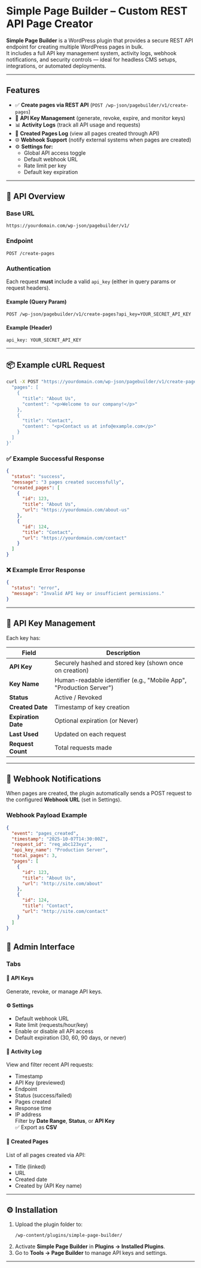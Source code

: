 # Simple Page Builder – Custom REST API Page Creator

**Simple Page Builder** is a WordPress plugin that provides a secure REST API endpoint for creating multiple WordPress pages in bulk.  
It includes a full API key management system, activity logs, webhook notifications, and security controls — ideal for headless CMS setups, integrations, or automated deployments.

---

## Features

- ✅ **Create pages via REST API** (`POST /wp-json/pagebuilder/v1/create-pages`)
- 🔑 **API Key Management** (generate, revoke, expire, and monitor keys)
- 📊 **Activity Logs** (track all API usage and requests)
- 📄 **Created Pages Log** (view all pages created through API)
- 🌐 **Webhook Support** (notify external systems when pages are created)
- ⚙️ **Settings for:**
  - Global API access toggle  
  - Default webhook URL  
  - Rate limit per key  
  - Default key expiration  

---

## 🧠 API Overview

### **Base URL**
```
https://yourdomain.com/wp-json/pagebuilder/v1/
```

### **Endpoint**
```
POST /create-pages
```

### **Authentication**
Each request **must** include a valid `api_key` (either in query params or request headers).

#### Example (Query Param)
```
POST /wp-json/pagebuilder/v1/create-pages?api_key=YOUR_SECRET_API_KEY
```

#### Example (Header)
```
api_key: YOUR_SECRET_API_KEY
```

---

## 📦 Example cURL Request

```bash
curl -X POST "https://yourdomain.com/wp-json/pagebuilder/v1/create-pages?api_key=YOUR_SECRET_API_KEY" -H "Content-Type: application/json" -d '{
  "pages": [
    {
      "title": "About Us",
      "content": "<p>Welcome to our company!</p>"
    },
    {
      "title": "Contact",
      "content": "<p>Contact us at info@example.com</p>"
    }
  ]
}'
```

### ✅ Example Successful Response

```json
{
  "status": "success",
  "message": "3 pages created successfully",
  "created_pages": [
    {
      "id": 123,
      "title": "About Us",
      "url": "https://yourdomain.com/about-us"
    },
    {
      "id": 124,
      "title": "Contact",
      "url": "https://yourdomain.com/contact"
    }
  ]
}
```

### ❌ Example Error Response

```json
{
  "status": "error",
  "message": "Invalid API key or insufficient permissions."
}
```

---

## 🔐 API Key Management

Each key has:

| Field | Description |
|--------|--------------|
| **API Key** | Securely hashed and stored key (shown once on creation) |
| **Key Name** | Human-readable identifier (e.g., "Mobile App", "Production Server") |
| **Status** | Active / Revoked |
| **Created Date** | Timestamp of key creation |
| **Expiration Date** | Optional expiration (or Never) |
| **Last Used** | Updated on each request |
| **Request Count** | Total requests made |

---

## 📡 Webhook Notifications

When pages are created, the plugin automatically sends a POST request to the configured **Webhook URL** (set in Settings).

### **Webhook Payload Example**

```json
{
  "event": "pages_created",
  "timestamp": "2025-10-07T14:30:00Z",
  "request_id": "req_abc123xyz",
  "api_key_name": "Production Server",
  "total_pages": 3,
  "pages": [
    {
      "id": 123,
      "title": "About Us",
      "url": "http://site.com/about"
    },
    {
      "id": 124,
      "title": "Contact",
      "url": "http://site.com/contact"
    }
  ]
}
```


## 🧾 Admin Interface

### **Tabs**

#### 🔑 API Keys
Generate, revoke, or manage API keys.

#### ⚙️ Settings
- Default webhook URL  
- Rate limit (requests/hour/key)  
- Enable or disable all API access  
- Default expiration (30, 60, 90 days, or never)

#### 📜 Activity Log
View and filter recent API requests:
- Timestamp  
- API Key (previewed)  
- Endpoint  
- Status (success/failed)  
- Pages created  
- Response time  
- IP address  
Filter by **Date Range**, **Status**, or **API Key**  
✅ Export as **CSV**

#### 📄 Created Pages
List of all pages created via API:
- Title (linked)  
- URL  
- Created date  
- Created by (API Key name)

---

## ⚙️ Installation

1. Upload the plugin folder to:
   ```
   /wp-content/plugins/simple-page-builder/
   ```
2. Activate **Simple Page Builder** in **Plugins → Installed Plugins**.
3. Go to **Tools → Page Builder** to manage API keys and settings.

---


